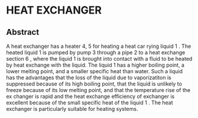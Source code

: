 # HEAT EXCHANGER

## Abstract
A heat exchanger has a heater 4, 5 for heating a heat car rying liquid 1 . The heated liquid 1 is pumped by pump 3 through a pipe 2 to a heat exchange section 6 , where the liquid 1 is brought into contact with a fluid to be heated by heat exchange with the liquid. The liquid 1 has a higher boiling point, a lower melting point, and a smaller specific heat than water. Such a liquid has the advantages that the loss of the liquid due to vaporizatiton is suppressed because of its high boiling point, that the liquid is unlikely to freeze because of its low melting point, and that the temperature rise of the ex changer is rapid and the heat exchange efficiency of exchanger is excellent because of the small specific heat of the liquid 1 . The heat exchanger is particularly suitable for heating systems.
